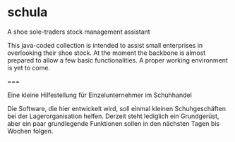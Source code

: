 # schula
A shoe sole-traders stock management assistant

This java-coded collection is intended to assist small enterprises in overlooking their shoe stock.
At the moment the backbone is almost prepared to allow a few basic functionalities.
A proper working environment is yet to come.

===

Eine kleine Hilfestellung für Einzelunternehmer im Schuhhandel

Die Software, die hier entwickelt wird, soll einmal kleinen Schuhgeschäften bei der Lagerorganisation helfen.
Derzeit steht lediglich ein Grundgerüst, aber ein paar grundlegende Funktionen sollen in den nächsten Tagen bis Wochen folgen.

